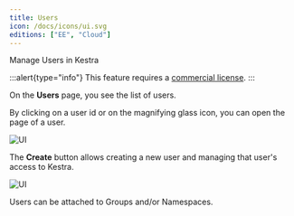 ```yaml
---
title: Users
icon: /docs/icons/ui.svg
editions: ["EE", "Cloud"]
---
```


Manage Users in Kestra

:::alert{type="info"}
This feature requires a [commercial license](/pricing).
:::

On the **Users** page, you see the list of users.

By clicking on a user id or on the magnifying glass icon, you can open the page of a user.

![UI](@assets/docs/user-interface-guide/17-EE-Users.png)

The **Create** button allows creating a new user and managing that user's access to Kestra.

![UI](@assets/docs/user-interface-guide/18-EE-Users-Create.png)

Users can be attached to Groups and/or Namespaces.
